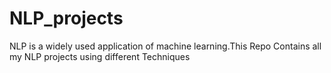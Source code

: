 # NLP_projects
NLP is a widely used application of machine learning.This Repo Contains all my NLP projects using different Techniques
